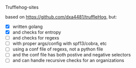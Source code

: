 Trufflehog-sites

based on https://github.com/dxa4481/truffleHog, but: 
 - [x] written golang
 - [x] and checks for entropy
 - [ ] and checks for regexs
 - [ ] with proper args/config with spf13/cobra, etc
 - [ ] using a conf file of regexs, not a python file
 - [ ] and the conf file has both postive and negative selectors
 - [ ] and can handle recursive checks for an organizations
